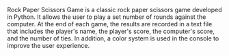Rock Paper Scissors Game is a classic rock paper scissors game developed in Python. It allows the user to play a set number of rounds against the computer. At the end of each game, the results are recorded in a text file that includes the player's name, the player's score, the computer's score, and the number of ties. In addition, a color system is used in the console to improve the user experience.

